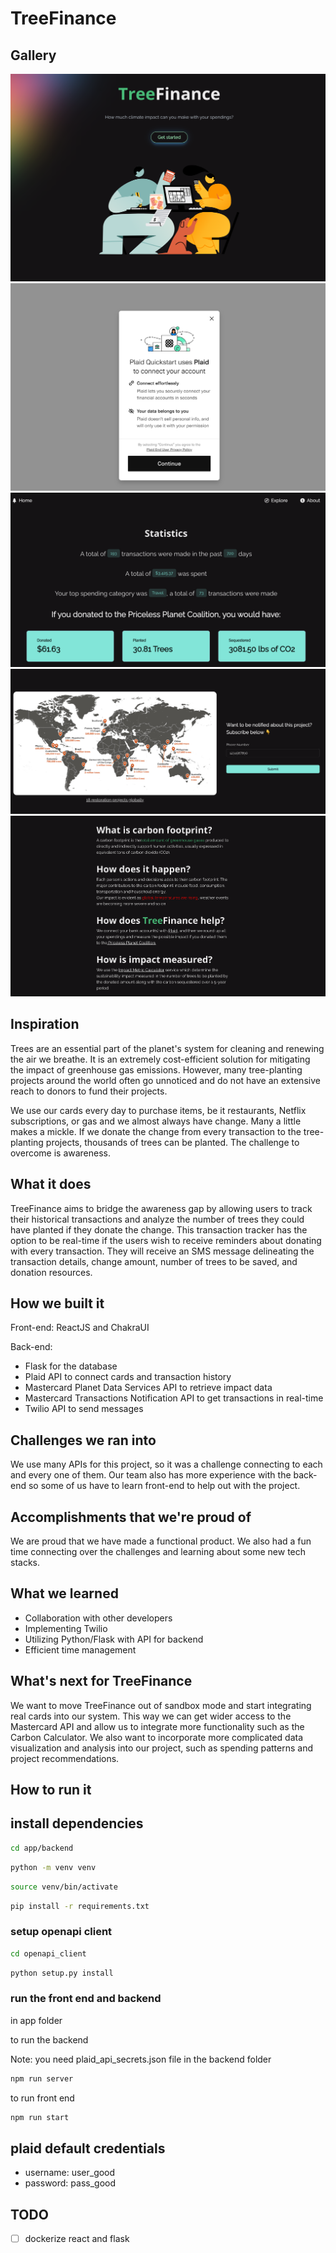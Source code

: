 # TreeFinance

## Gallery

![home](media/home.png)
![plaid](media/plaid.png)
![dashboard](media/dashboard.png)
![twilio](media/twilio.png)
![about](media/about.png)

## Inspiration

Trees are an essential part of the planet's system for cleaning and renewing the air we breathe. It is an extremely cost-efficient solution for mitigating the impact of greenhouse gas emissions. However, many tree-planting projects around the world often go unnoticed and do not have an extensive reach to donors to fund their projects.

We use our cards every day to purchase items, be it restaurants, Netflix subscriptions, or gas and we almost always have change. Many a little makes a mickle. If we donate the change from every transaction to the tree-planting projects, thousands of trees can be planted. The challenge to overcome is awareness.

## What it does

TreeFinance aims to bridge the awareness gap by allowing users to track their historical transactions and analyze the number of trees they could have planted if they donate the change. This transaction tracker has the option to be real-time if the users wish to receive reminders about donating with every transaction. They will receive an SMS message delineating the transaction details, change amount, number of trees to be saved, and donation resources.

## How we built it

Front-end: ReactJS and ChakraUI

Back-end:

- Flask for the database
- Plaid API to connect cards and transaction history
- Mastercard Planet Data Services API to retrieve impact data
- Mastercard Transactions Notification API to get transactions in real-time
- Twilio API to send messages

## Challenges we ran into

We use many APIs for this project, so it was a challenge connecting to each and every one of them. Our team also has more experience with the back-end so some of us have to learn front-end to help out with the project.

## Accomplishments that we're proud of

We are proud that we have made a functional product. We also had a fun time connecting over the challenges and learning about some new tech stacks.

## What we learned

- Collaboration with other developers
- Implementing Twilio
- Utilizing Python/Flask with API for backend
- Efficient time management

## What's next for TreeFinance

We want to move TreeFinance out of sandbox mode and start integrating real cards into our system. This way we can get wider access to the Mastercard API and allow us to integrate more functionality such as the Carbon Calculator. We also want to incorporate more complicated data visualization and analysis into our project, such as spending patterns and project recommendations.

## How to run it

## install dependencies

```bash
cd app/backend
```

```bash
python -m venv venv
```

```bash
source venv/bin/activate
```

```bash
pip install -r requirements.txt
```

### setup openapi client

```bash
cd openapi_client
```

```bash
python setup.py install
```

### run the front end and backend

in app folder

to run the backend

Note: you need plaid_api_secrets.json file in the backend folder


```bash
npm run server
````

to run front end

```bash
npm run start
```

## plaid default credentials

- username: user_good
- password: pass_good

## TODO

- [ ] dockerize react and flask
